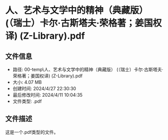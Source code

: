 ﻿# 人、艺术与文学中的精神（典藏版） (（瑞士）卡尔·古斯塔夫·荣格著；姜国权译) (Z-Library).pdf

## 文件信息
- 路径: 00-temp\人、艺术与文学中的精神（典藏版） (（瑞士）卡尔·古斯塔夫·荣格著；姜国权译) (Z-Library).pdf
- 大小: 4.07 MB
- 创建时间: 2024/4/27 22:30:30
- 最后修改时间: 2024/4/11 10:04:35
- 文件类型: .pdf

## 文件描述
这是一个.pdf类型的文件。

